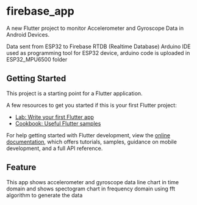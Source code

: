 # firebase_app

A new Flutter project to monitor Accelerometer and Gyroscope Data in Android Devices.

Data sent from ESP32 to Firebase RTDB (Realtime Database)
Arduino IDE used as programming tool for ESP32 device, arduino code is uploaded in ESP32_MPU6500 folder 


## Getting Started

This project is a starting point for a Flutter application.

A few resources to get you started if this is your first Flutter project:

- [Lab: Write your first Flutter app](https://docs.flutter.dev/get-started/codelab)
- [Cookbook: Useful Flutter samples](https://docs.flutter.dev/cookbook)

For help getting started with Flutter development, view the
[online documentation](https://docs.flutter.dev/), which offers tutorials,
samples, guidance on mobile development, and a full API reference.

## Feature

This app shows accelerometer and gyroscope data line chart in time domain 
and shows spectogram chart in frequency domain using fft algorithm to generate the data


